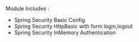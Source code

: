 Module Includes :
- Spring Security Basic Config
- Spring Security HttpBasic with form login,logout
- Spring Security InMemory Authentication